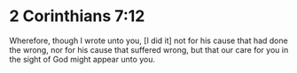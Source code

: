 # 2 Corinthians 7:12

Wherefore, though I wrote unto you, [I did it] not for his cause that had done the wrong, nor for his cause that suffered wrong, but that our care for you in the sight of God might appear unto you.